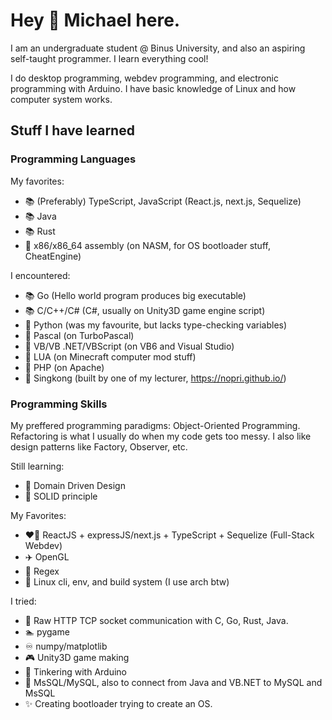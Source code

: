 # Hey 👋 Michael here.
I am an undergraduate student @ Binus University, and also an aspiring self-taught programmer. I learn everything cool!

I do desktop programming, webdev programming, and electronic programming with Arduino. I have basic knowledge of Linux and
how computer system works.

## Stuff I have learned

### Programming Languages
My favorites:
- 📚 (Preferably) TypeScript, JavaScript (React.js, next.js, Sequelize)
- 📚 Java
- 📚 Rust
- 📄 x86/x86_64 assembly (on NASM, for OS bootloader stuff, CheatEngine)

I encountered:
- 📚 Go (Hello world program produces big executable)
- 📚 C/C++/C# (C#, usually on Unity3D game engine script)
- 📄 Python (was my favourite, but lacks type-checking variables)
- 📃 Pascal (on TurboPascal)
- 📃 VB/VB .NET/VBScript (on VB6 and Visual Studio)
- 📃 LUA (on Minecraft computer mod stuff)
- 📃 PHP (on Apache)
- 📃 Singkong (built by one of my lecturer, https://nopri.github.io/)

### Programming Skills
My preffered programming paradigms: Object-Oriented Programming. Refactoring is what I usually do when my code gets too messy. I also like design patterns like Factory, Observer, etc.

Still learning:
- 📃 Domain Driven Design
- 📃 SOLID principle

My Favorites:
- ❤️‍🔥 ReactJS + expressJS/next.js + TypeScript + Sequelize (Full-Stack Webdev)
- ✈️ OpenGL
- 🚅 Regex
- 🎡 Linux cli, env, and build system (I use arch btw)

I tried:
- 🧶 Raw HTTP TCP socket communication with C, Go, Rust, Java.
- 🏊 pygame
- ♾️ numpy/matplotlib
- 🎮 Unity3D game making
- 🤖 Tinkering with Arduino
- 💾 MsSQL/MySQL, also to connect from Java and VB.NET to MySQL and MsSQL
- ✨ Creating bootloader trying to create an OS.
